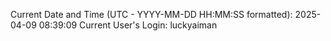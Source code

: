 Current Date and Time (UTC - YYYY-MM-DD HH:MM:SS formatted): 2025-04-09 08:39:09
Current User's Login: luckyaiman
